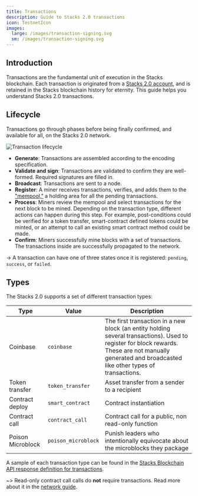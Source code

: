 ```yaml
---
title: Transactions
description: Guide to Stacks 2.0 transactions
icon: TestnetIcon
images:
  large: /images/transaction-signing.svg
  sm: /images/transaction-signing.svg
---
```


## Introduction

Transactions are the fundamental unit of execution in the Stacks blockchain. Each transaction is originated from a [Stacks 2.0 account](/understand-stacks/accounts), and is retained in the Stacks blockchain history for eternity. This guide helps you understand Stacks 2.0 transactions.

## Lifecycle

Transactions go through phases before being finally confirmed, and available for all, on the Stacks 2.0 network.

![Transaction lifecycle](/images/tx-lifecycle.png)

- **Generate**: Transactions are assembled according to the encoding specification.
- **Validate and sign**: Transactions are validated to confirm they are well-formed. Required signatures are filled in.
- **Broadcast**: Transactions are sent to a node.
- **Register**: A miner receives transactions, verifies, and adds them to the ["mempool,"](https://academy.binance.com/glossary/mempool) a holding area for all the pending transactions.
- **Process**: Miners review the mempool and select transactions for the next block to be mined. Depending on the transaction type, different actions can happen during this step. For example, post-conditions could be verified for a token transfer, smart-contract defined tokens could be minted, or an attempt to call an existing smart contract method could be made.
- **Confirm**: Miners successfully mine blocks with a set of transactions. The transactions inside are successfully propagated to the network.

-> A transaction can have one of three states once it is registered: `pending`, `success`, or `failed`.

## Types

The Stacks 2.0 supports a set of different transaction types:

| **Type**          | **Value**           | **Description**                                                                                                                                                                                       |
| ----------------- | ------------------- | ----------------------------------------------------------------------------------------------------------------------------------------------------------------------------------------------------- |
| Coinbase          | `coinbase`          | The first transaction in a new block (an entity holding several transactions). Used to register for block rewards. These are not manually generated and broadcasted like other types of transactions. |
| Token transfer    | `token_transfer`    | Asset transfer from a sender to a recipient                                                                                                                                                           |
| Contract deploy   | `smart_contract`    | Contract instantiation                                                                                                                                                                                |
| Contract call     | `contract_call`     | Contract call for a public, non read-only function                                                                                                                                                    |
| Poison Microblock | `poison_microblock` | Punish leaders who intentionally equivocate about the microblocks they package                                                                                                                        |

A sample of each transaction type can be found in the [Stacks Blockchain API response definition for transactions](https://blockstack.github.io/stacks-blockchain-api/#operation/get_transaction_by_id).

~> Read-only contract call calls do **not** require transactions. Read more about it in the [network guide](/understand-stacks/network#read-only-function-calls).
